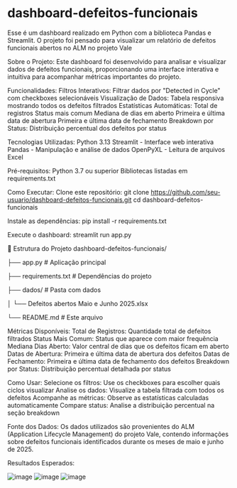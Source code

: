 # dashboard-defeitos-funcionais
Esse é um dashboard realizado em Python com a biblioteca Pandas e Streamlit. O projeto foi pensado para visualizar um relatório de defeitos funcionais abertos no ALM no projeto Vale

Sobre o Projeto:
Este dashboard foi desenvolvido para analisar e visualizar dados de defeitos funcionais, proporcionando uma interface interativa e intuitiva para acompanhar métricas importantes do projeto.

Funcionalidades:
Filtros Interativos: Filtrar dados por "Detected in Cycle" com checkboxes selecionáveis
Visualização de Dados: Tabela responsiva mostrando todos os defeitos filtrados
Estatísticas Automáticas:
Total de registros
Status mais comum
Mediana de dias em aberto
Primeira e última data de abertura
Primeira e última data de fechamento
Breakdown por Status: Distribuição percentual dos defeitos por status

Tecnologias Utilizadas:
Python 3.13
Streamlit - Interface web interativa
Pandas - Manipulação e análise de dados
OpenPyXL - Leitura de arquivos Excel

Pré-requisitos:
Python 3.7 ou superior
Bibliotecas listadas em requirements.txt

Como Executar:
Clone este repositório:
  git clone https://github.com/seu-usuario/dashboard-defeitos-funcionais.git
  cd dashboard-defeitos-funcionais

Instale as dependências:
  pip install -r requirements.txt

Execute o dashboard:
  streamlit run app.py

📁 Estrutura do Projeto
dashboard-defeitos-funcionais/

├── app.py # Aplicação principal

├── requirements.txt # Dependências do projeto

├── dados/ # Pasta com dados

│ └── Defeitos abertos Maio e Junho 2025.xlsx

└── README.md # Este arquivo

Métricas Disponíveis:
Total de Registros: Quantidade total de defeitos filtrados
Status Mais Comum: Status que aparece com maior frequência
Mediana Dias Aberto: Valor central de dias que os defeitos ficam em aberto
Datas de Abertura: Primeira e última data de abertura dos defeitos
Datas de Fechamento: Primeira e última data de fechamento dos defeitos
Breakdown por Status: Distribuição percentual detalhada por status

Como Usar:
Selecione os filtros: Use os checkboxes para escolher quais ciclos visualizar
Analise os dados: Visualize a tabela filtrada com todos os defeitos
Acompanhe as métricas: Observe as estatísticas calculadas automaticamente
Compare status: Analise a distribuição percentual na seção breakdown

Fonte dos Dados:
Os dados utilizados são provenientes do ALM (Application Lifecycle Management) do projeto Vale, contendo informações sobre defeitos funcionais identificados durante os meses de maio e junho de 2025.


Resultados Esperados:

![image](https://github.com/user-attachments/assets/6f9951ce-5ff1-4536-9ee9-769a3c68c774)
![image](https://github.com/user-attachments/assets/f82efc4b-6255-4c32-8ebc-7d60b90bafb8)
![image](https://github.com/user-attachments/assets/c347867b-f872-445d-96c6-07fae3152417)


